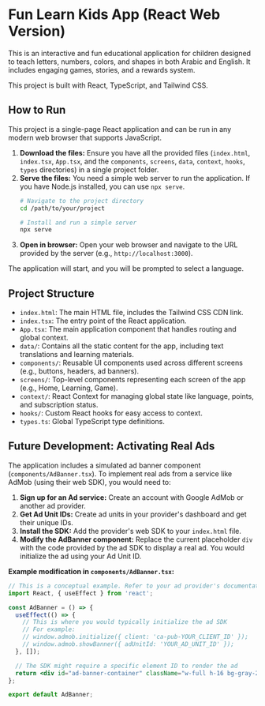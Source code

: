 
# Fun Learn Kids App (React Web Version)

This is an interactive and fun educational application for children designed to teach letters, numbers, colors, and shapes in both Arabic and English. It includes engaging games, stories, and a rewards system.

This project is built with React, TypeScript, and Tailwind CSS.

## How to Run

This project is a single-page React application and can be run in any modern web browser that supports JavaScript.

1.  **Download the files:** Ensure you have all the provided files (`index.html`, `index.tsx`, `App.tsx`, and the `components`, `screens`, `data`, `context`, `hooks`, `types` directories) in a single project folder.
2.  **Serve the files:** You need a simple web server to run the application. If you have Node.js installed, you can use `npx serve`.
    ```bash
    # Navigate to the project directory
    cd /path/to/your/project

    # Install and run a simple server
    npx serve
    ```
3.  **Open in browser:** Open your web browser and navigate to the URL provided by the server (e.g., `http://localhost:3000`).

The application will start, and you will be prompted to select a language.

## Project Structure

-   `index.html`: The main HTML file, includes the Tailwind CSS CDN link.
-   `index.tsx`: The entry point of the React application.
-   `App.tsx`: The main application component that handles routing and global context.
-   `data/`: Contains all the static content for the app, including text translations and learning materials.
-   `components/`: Reusable UI components used across different screens (e.g., buttons, headers, ad banners).
-   `screens/`: Top-level components representing each screen of the app (e.g., Home, Learning, Game).
-   `context/`: React Context for managing global state like language, points, and subscription status.
-   `hooks/`: Custom React hooks for easy access to context.
-   `types.ts`: Global TypeScript type definitions.

## Future Development: Activating Real Ads

The application includes a simulated ad banner component (`components/AdBanner.tsx`). To implement real ads from a service like AdMob (using their web SDK), you would need to:

1.  **Sign up for an Ad service:** Create an account with Google AdMob or another ad provider.
2.  **Get Ad Unit IDs:** Create ad units in your provider's dashboard and get their unique IDs.
3.  **Install the SDK:** Add the provider's web SDK to your `index.html` file.
4.  **Modify the AdBanner component:** Replace the current placeholder `div` with the code provided by the ad SDK to display a real ad. You would initialize the ad using your Ad Unit ID.

**Example modification in `components/AdBanner.tsx`:**

```jsx
// This is a conceptual example. Refer to your ad provider's documentation.
import React, { useEffect } from 'react';

const AdBanner = () => {
  useEffect(() => {
    // This is where you would typically initialize the ad SDK
    // For example:
    // window.admob.initialize({ client: 'ca-pub-YOUR_CLIENT_ID' });
    // window.admob.showBanner({ adUnitId: 'YOUR_AD_UNIT_ID' });
  }, []);

  // The SDK might require a specific element ID to render the ad
  return <div id="ad-banner-container" className="w-full h-16 bg-gray-200 flex items-center justify-center"></div>;
};

export default AdBanner;
```
